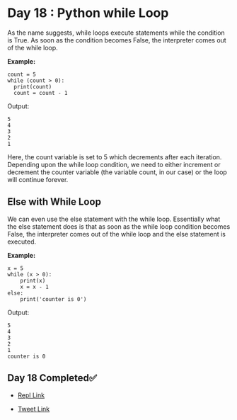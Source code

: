 # Day 18 : Python while Loop

As the name suggests, while loops execute statements while the condition is True. As soon as the condition becomes False, the interpreter comes out of the while loop.

**Example:**
```
count = 5
while (count > 0):
  print(count)
  count = count - 1
```

Output:
```
5
4
3
2
1
```

Here, the count variable is set to 5 which decrements after each iteration. Depending upon the while loop condition, we need to either increment or decrement the counter variable (the variable count, in our case) or the loop will continue forever.

## Else with While Loop

We can even use the else statement with the while loop. Essentially what the else statement does is that as soon as the while loop condition becomes False, the interpreter comes out of the while loop and the else statement is executed.

**Example:**

```
x = 5
while (x > 0):
    print(x)
    x = x - 1
else:
    print('counter is 0')
```

Output:
```
5
4
3
2
1
counter is 0
```


## Day 18 Completed✅ 

* [Repl Link](https://replit.com/@kishanrajput23/18-Day18-While-Loops)

* [Tweet Link](https://twitter.com/kishan_rajput23/status/1603423771733655552?s=20&t=VK0yg8pVRftXZ-CfAICPWA)
